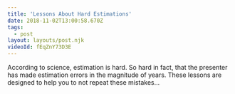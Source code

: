 ```yaml
---
title: 'Lessons About Hard Estimations'
date: 2018-11-02T13:00:58.670Z
tags:
  - post
layout: layouts/post.njk
videoId: fEqZnY73D3E
---
```


According to science, estimation is hard. So hard in fact, that the presenter has made estimation errors in the magnitude of years. These lessons are designed to help you to not repeat these mistakes...
